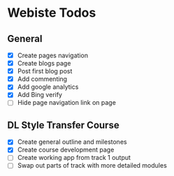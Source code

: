 # Webiste Todos

## General

- [X] Create pages navigation
- [X] Create blogs page
- [X] Post first blog post
- [X] Add commenting
- [X] Add google analytics
- [X] Add Bing verify
- [ ] Hide page navigation link on page

## DL Style Transfer Course

- [X] Create general outline and milestones
- [X] Create course development page
- [ ] Create working app from track 1 output
- [ ] Swap out parts of track with more detailed modules
